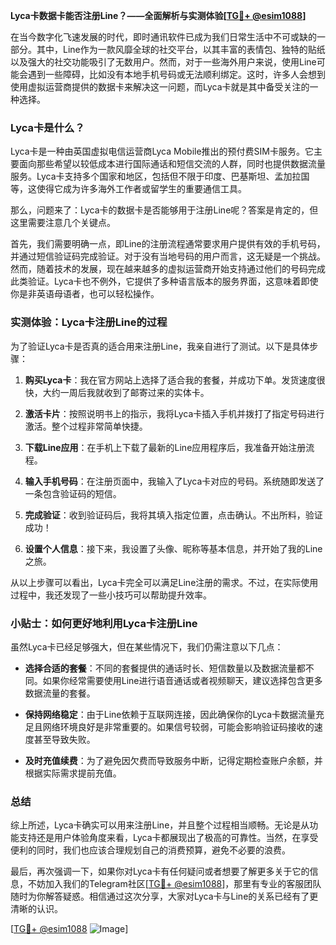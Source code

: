 **Lyca卡数据卡能否注册Line？——全面解析与实测体验[[TG💪+ @esim1088](https://t.me/s/esim1088)]**

在当今数字化飞速发展的时代，即时通讯软件已成为我们日常生活中不可或缺的一部分。其中，Line作为一款风靡全球的社交平台，以其丰富的表情包、独特的贴纸以及强大的社交功能吸引了无数用户。然而，对于一些海外用户来说，使用Line可能会遇到一些障碍，比如没有本地手机号码或无法顺利绑定。这时，许多人会想到使用虚拟运营商提供的数据卡来解决这一问题，而Lyca卡就是其中备受关注的一种选择。

### Lyca卡是什么？

Lyca卡是一种由英国虚拟电信运营商Lyca Mobile推出的预付费SIM卡服务。它主要面向那些希望以较低成本进行国际通话和短信交流的人群，同时也提供数据流量服务。Lyca卡支持多个国家和地区，包括但不限于印度、巴基斯坦、孟加拉国等，这使得它成为许多海外工作者或留学生的重要通信工具。

那么，问题来了：Lyca卡的数据卡是否能够用于注册Line呢？答案是肯定的，但这里需要注意几个关键点。

首先，我们需要明确一点，即Line的注册流程通常要求用户提供有效的手机号码，并通过短信验证码完成验证。对于没有当地号码的用户而言，这无疑是一个挑战。然而，随着技术的发展，现在越来越多的虚拟运营商开始支持通过他们的号码完成此类验证。Lyca卡也不例外，它提供了多种语言版本的服务界面，这意味着即使你是非英语母语者，也可以轻松操作。

### 实测体验：Lyca卡注册Line的过程

为了验证Lyca卡是否真的适合用来注册Line，我亲自进行了测试。以下是具体步骤：

1. **购买Lyca卡**：我在官方网站上选择了适合我的套餐，并成功下单。发货速度很快，大约一周后我就收到了邮寄过来的实体卡。
   
2. **激活卡片**：按照说明书上的指示，我将Lyca卡插入手机并拨打了指定号码进行激活。整个过程非常简单快捷。

3. **下载Line应用**：在手机上下载了最新的Line应用程序后，我准备开始注册流程。

4. **输入手机号码**：在注册页面中，我输入了Lyca卡对应的号码。系统随即发送了一条包含验证码的短信。

5. **完成验证**：收到验证码后，我将其填入指定位置，点击确认。不出所料，验证成功！

6. **设置个人信息**：接下来，我设置了头像、昵称等基本信息，并开始了我的Line之旅。

从以上步骤可以看出，Lyca卡完全可以满足Line注册的需求。不过，在实际使用过程中，我还发现了一些小技巧可以帮助提升效率。

### 小贴士：如何更好地利用Lyca卡注册Line

虽然Lyca卡已经足够强大，但在某些情况下，我们仍需注意以下几点：

- **选择合适的套餐**：不同的套餐提供的通话时长、短信数量以及数据流量都不同。如果你经常需要使用Line进行语音通话或者视频聊天，建议选择包含更多数据流量的套餐。
  
- **保持网络稳定**：由于Line依赖于互联网连接，因此确保你的Lyca卡数据流量充足且网络环境良好是非常重要的。如果信号较弱，可能会影响验证码接收的速度甚至导致失败。

- **及时充值续费**：为了避免因欠费而导致服务中断，记得定期检查账户余额，并根据实际需求提前充值。

### 总结

综上所述，Lyca卡确实可以用来注册Line，并且整个过程相当顺畅。无论是从功能支持还是用户体验角度来看，Lyca卡都展现出了极高的可靠性。当然，在享受便利的同时，我们也应该合理规划自己的消费预算，避免不必要的浪费。

最后，再次强调一下，如果你对Lyca卡有任何疑问或者想要了解更多关于它的信息，不妨加入我们的Telegram社区[[TG💪+ @esim1088](https://t.me/s/esim1088)]，那里有专业的客服团队随时为你解答疑惑。相信通过这次分享，大家对Lyca卡与Line的关系已经有了更清晰的认识。

[[TG💪+ @esim1088](https://t.me/s/esim1088) ![Image](https://i.postimg.cc/4NQfJmqS/Snipaste-2025-05-13-00-14-12.png)]